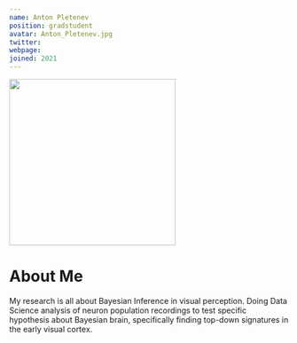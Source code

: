 ```yaml
---
name: Anton Pletenev
position: gradstudent
avatar: Anton_Pletenev.jpg
twitter: 
webpage: 
joined: 2021
---
```


<img width="300" src="{{site.baseurl}}/images/people/{{page.avatar}}" data-action="zoom">

# About Me
My research is all about Bayesian Inference in visual perception. Doing Data Science analysis of neuron population recordings to test specific hypothesis about Bayesian brain, specifically finding top-down signatures in the early visual cortex.

